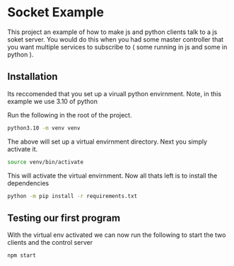 # Socket Example

This project an example of how to make js and python clients talk to a js soket server. You would do this when you had some master controller that you want multiple services to subscribe to ( some running in js and some in python ).

## Installation

Its reccomended that you set up a viruall python envirnment. Note, in this example we use 3.10 of python

Run the following in the root of the project.

```bash
python3.10 -m venv venv
```

The above will set up a virtual envirnment directory. Next you simply activate it.

```bash
source venv/bin/activate
```

This will activate the virtual envirnment. Now all thats left is to install the dependencies

```bash
python -m pip install -r requirements.txt
```

## Testing our first program

With the virtual env activated we can now run the following to start the two clients and the control server

```bash
npm start
```
